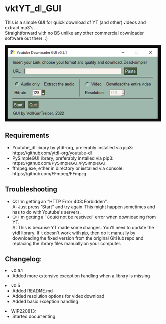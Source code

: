 # vktYT_dl_GUI

<p>This is a simple GUI for quick download of YT (and other) videos and extract mp3's.<br>
Straightforward with no BS unlike any other commercial downloader software out there. :)</p>

<img src="screen01.png" alt="GUI Screenhot" width="auto" />

<h2>Requirements</h2>
<ul>
<li>Youtube_dl library by ytdl-org, preferably installed via pip3: https://github.com/ytdl-org/youtube-dl</li>
<li>PySimpleGUI library, preferably installed via pip3: https://github.com/PySimpleGUI/PySimpleGUI</li>
<li>ffmpeg.exe, either in directory or installed via console: https://github.com/FFmpeg/FFmpeg</li>
</ul>

<h2>Troubleshooting</h2>

<ul>
<li>	Q: I'm getting an "HTTP Error 403: Forbidden".<br>
	A: Just press "Start" and try again. This might happen sometimes and has to do with Youtube's servers.<br></li>
<li>	Q: I'm getting a "Could not be resolved" error when downloading from YT.<br>
	A: This is because YT made some changes. You'll need to update the ytdl library. If it doesn't work with pip, then do it manually by downloading the fixed version from the original GitHub repo and replacing the library files manually on your computer.<br></li>
</ul>


<h2>Changelog:</h2>

<li>v0.5.1
<ul>
<li>Added more extensive exception handling when a library is missing</li>
</ul>
</li>

<li>v0.5
<ul>
<li>Added README.md</li>
<li>Added resolution options for video download</li>
<li>Added basic exception handling</li>
</ul>
</li>

<li>WIP220813:
<ul>
<li>Started documenting.</li>
</ul>
</li>
